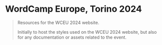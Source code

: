 # WordCamp Europe, Torino 2024

> Resources for the WCEU 2024 website.
>
>Initially to host the styles used on the WCEU 2024 website, but also for any documentation or assets related to the event.
